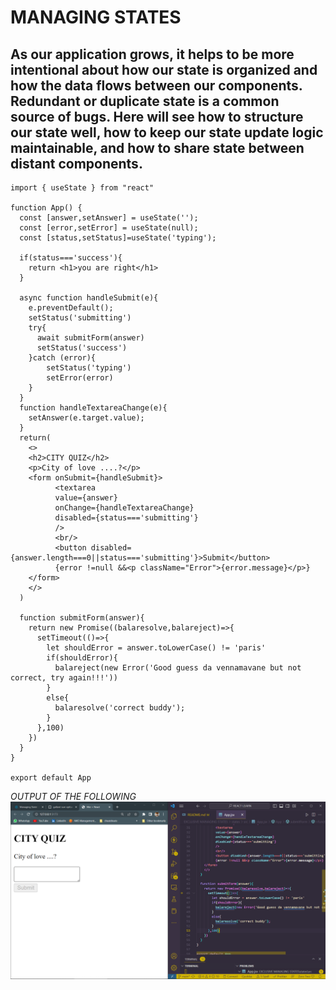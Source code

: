 # MANAGING STATES 

## As our application grows, it helps to be more intentional about how our state is organized and how the data flows between our components. Redundant or duplicate state is a common source of bugs. Here will see how to structure our state well, how to keep our state update logic maintainable, and how to share state between distant components. 

```
import { useState } from "react"

function App() {
  const [answer,setAnswer] = useState('');
  const [error,setError] = useState(null);
  const [status,setStatus]=useState('typing');
  
  if(status==='success'){
    return <h1>you are right</h1>
  }

  async function handleSubmit(e){
    e.preventDefault();
    setStatus('submitting')
    try{
      await submitForm(answer)
      setStatus('success')
    }catch (error){
        setStatus('typing')
        setError(error)
    }
  }
  function handleTextareaChange(e){
    setAnswer(e.target.value);
  }
  return(
    <>
    <h2>CITY QUIZ</h2>
    <p>City of love ....?</p>
    <form onSubmit={handleSubmit}>
          <textarea
          value={answer}
          onChange={handleTextareaChange}
          disabled={status==='submitting'}
          />
          <br/>
          <button disabled={answer.length===0||status==='submitting'}>Submit</button>
          {error !=null &&<p className="Error">{error.message}</p>}
    </form>
    </>
  )

  function submitForm(answer){
    return new Promise((balaresolve,balareject)=>{
      setTimeout(()=>{
        let shouldError = answer.toLowerCase() != 'paris'
        if(shouldError){
          balareject(new Error('Good guess da vennamavane but not correct, try again!!!'))
        }
        else{
          balaresolve('correct buddy');
        }
      },100)
    })
  }
}

export default App

```

*OUTPUT OF THE FOLLOWING*
![Alt text](image.png)